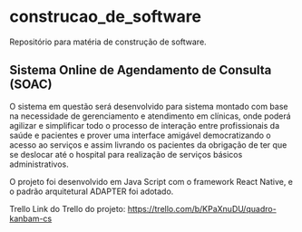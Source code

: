 # construcao_de_software
Repositório para matéria de construção de software.

## Sistema Online de Agendamento de Consulta (SOAC)
O sistema em questão será desenvolvido para  sistema montado com base na necessidade de gerenciamento e atendimento em clínicas, onde poderá agilizar e simplificar todo o processo de interação entre profissionais da saúde e pacientes e prover uma interface amigável democratizando o acesso ao serviços e assim livrando os pacientes da obrigação de ter que se deslocar até o hospital para realização de serviços básicos administrativos. 

O projeto foi desenvolvido em Java Script com o framework React Native, e o padrão arquitetural ADAPTER foi adotado.


Trello
Link do Trello do projeto: https://trello.com/b/KPaXnuDU/quadro-kanbam-cs

